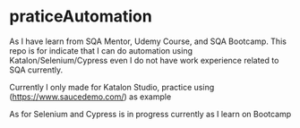 # praticeAutomation
As I have learn from SQA Mentor, Udemy Course, and SQA Bootcamp. This repo is for indicate that I can do automation using Katalon/Selenium/Cypress even I do not have work experience related to SQA currently.

Currently I only made for Katalon Studio, practice using (https://www.saucedemo.com/) as example

As for Selenium and Cypress is in progress currently as I learn on Bootcamp
